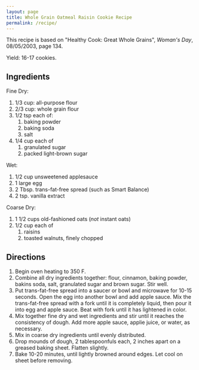```yaml
---
layout: page
title: Whole Grain Oatmeal Raisin Cookie Recipe
permalink: /recipe/
---
```


This recipe is based on "Healthy Cook: Great Whole Grains", *Woman's Day*, 08/05/2003, page 134.

Yield: 16-17 cookies.

Ingredients
-----------

Fine Dry:
1.  1/3 cup: all-purpose flour
2.  2/3 cup: whole grain flour
3.  1/2 tsp each of:
    1. baking powder
    2. baking soda
    3. salt
4.  1/4 cup each of
    1. granulated sugar
    2. packed light-brown sugar

Wet:
1.  1/2 cup unsweetened applesauce
2.  1 large egg
3.  2 Tbsp. trans-fat-free spread (such as Smart Balance)
4.  2 tsp. vanilla extract

Coarse Dry:
1.  1 1/2 cups old-fashioned oats (*not* instant oats)
2.  1/2 cup each of
    1. raisins
    2. toasted walnuts, finely chopped

Directions
----------

1.  Begin oven heating to 350 F.
2.  Combine all dry ingredients together: flour, cinnamon, baking powder, bakins soda, salt, granulated sugar and brown sugar. Stir well.
3.  Put trans-fat-free spread into a saucer or bowl and microwave for 10-15 seconds. Open the egg into another bowl and add apple sauce. Mix the trans-fat-free spread with a fork until it is completely liquid, then pour it into egg and apple sauce. Beat with fork until it has lightened in color.
4.  Mix together fine dry and wet ingredients and stir until it reaches the consistency of dough. Add more apple sauce, applie juice, or water, as necessary.
5.  Mix in coarse dry ingredients until evenly distributed.
6.  Drop mounds of dough, 2 tablespoonfuls each, 2 inches apart on a greased baking sheet. Flatten slightly.
7.  Bake 10-20 minutes, until lightly browned around edges. Let cool on sheet before removing.
